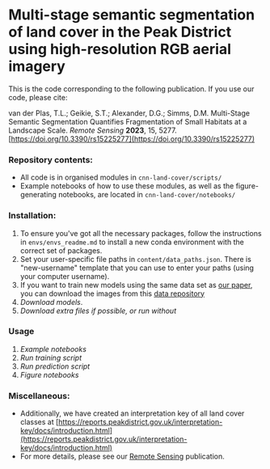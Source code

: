 # Multi-stage semantic segmentation of land cover in the Peak District using high-resolution RGB aerial imagery

This is the code corresponding to the following publication. If you use our code, please cite:

van der Plas, T.L.; Geikie, S.T.; Alexander, D.G.; Simms, D.M. Multi-Stage Semantic Segmentation Quantifies Fragmentation of Small Habitats at a Landscape Scale. _Remote Sensing_ **2023**, 15, 5277. [https://doi.org/10.3390/rs15225277](https://doi.org/10.3390/rs15225277)

### Repository contents:
- All code is in organised modules in `cnn-land-cover/scripts/`
- Example notebooks of how to use these modules, as well as the figure-generating notebooks, are located in `cnn-land-cover/notebooks/`

### Installation:
1. To ensure you've got all the necessary packages, follow the instructions in `envs/envs_readme.md` to install a new conda environment with the correct set of packages.
2. Set your user-specific file paths in `content/data_paths.json`. There is "new-username" template that you can use to enter your paths (using your computer username).
3. If you want to train new models using the same data set as [our paper](https://doi.org/10.3390/rs15225277), you can download the images from this [data repository](https://cord.cranfield.ac.uk/articles/dataset/Very_high_resolution_aerial_photography_and_annotated_land_cover_data_of_the_Peak_District_National_Park/24221314)
4. _Download models_. 
5. _Download extra files if possible, or run without_

### Usage
1. _Example notebooks_
2. _Run training script_
3. _Run prediction script_
4. _Figure notebooks_

### Miscellaneous:
- Additionally, we have created an interpretation key of all land cover classes at [https://reports.peakdistrict.gov.uk/interpretation-key/docs/introduction.html](https://reports.peakdistrict.gov.uk/interpretation-key/docs/introduction.html)
- For more details, please see our [Remote Sensing](https://www.mdpi.com/2072-4292/15/22/5277) publication. 
